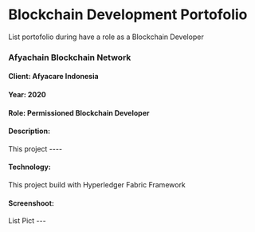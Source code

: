 

# Blockchain Development Portofolio
List portofolio during have a role as a Blockchain Developer

### Afyachain Blockchain Network

#### Client: Afyacare Indonesia
#### Year: 2020
#### Role: Permissioned Blockchain Developer
#### Description:
This project ----
#### Technology:
This project build with Hyperledger Fabric Framework
#### Screenshoot:
List Pict ---